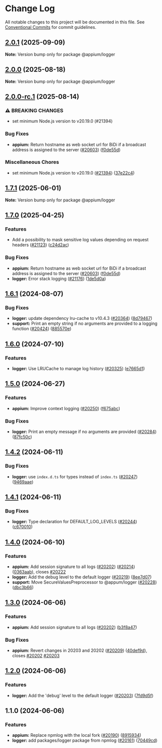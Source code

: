 # Change Log

All notable changes to this project will be documented in this file.
See [Conventional Commits](https://conventionalcommits.org) for commit guidelines.

## [2.0.1](https://github.com/appium/appium/compare/@appium/logger@2.0.0...@appium/logger@2.0.1) (2025-09-09)

**Note:** Version bump only for package @appium/logger





## [2.0.0](https://github.com/appium/appium/compare/@appium/logger@2.0.0-rc.1...@appium/logger@2.0.0) (2025-08-18)

**Note:** Version bump only for package @appium/logger





## [2.0.0-rc.1](https://github.com/appium/appium/compare/@appium/logger@1.6.1...@appium/logger@2.0.0-rc.1) (2025-08-14)


### ⚠ BREAKING CHANGES

* set minimum Node.js version to v20.19.0 (#21394)

### Bug Fixes

* **appium:** Return hostname as web socket url for BiDi if a broadcast address is assigned to the server ([#20603](https://github.com/appium/appium/issues/20603)) ([f0de55d](https://github.com/appium/appium/commit/f0de55da0da2fc0305876a948704c1f0a2a5990f))


### Miscellaneous Chores

* set minimum Node.js version to v20.19.0 ([#21394](https://github.com/appium/appium/issues/21394)) ([37e22c4](https://github.com/appium/appium/commit/37e22c4f9c9920cea3f340841ab1b7c60e3147e9))



## [1.7.1](https://github.com/appium/appium/compare/@appium/logger@1.7.0...@appium/logger@1.7.1) (2025-06-01)

**Note:** Version bump only for package @appium/logger





## [1.7.0](https://github.com/appium/appium/compare/@appium/logger@1.6.1...@appium/logger@1.7.0) (2025-04-25)


### Features

* Add a possibility to mask sensitive log values depending on request headers ([#21123](https://github.com/appium/appium/issues/21123)) ([c24d2ac](https://github.com/appium/appium/commit/c24d2ac46123f41ee9b54e0adefacfabd149089c))


### Bug Fixes

* **appium:** Return hostname as web socket url for BiDi if a broadcast address is assigned to the server ([#20603](https://github.com/appium/appium/issues/20603)) ([f0de55d](https://github.com/appium/appium/commit/f0de55da0da2fc0305876a948704c1f0a2a5990f))
* **logger:** Error stack logging ([#21176](https://github.com/appium/appium/issues/21176)) ([1de5d0a](https://github.com/appium/appium/commit/1de5d0a0e8994b170a44eebe2d0575d5c74c3ff2))



## [1.6.1](https://github.com/appium/appium/compare/@appium/logger@1.6.0...@appium/logger@1.6.1) (2024-08-07)


### Bug Fixes

* **logger:** update dependency lru-cache to v10.4.3 ([#20364](https://github.com/appium/appium/issues/20364)) ([8d79467](https://github.com/appium/appium/commit/8d79467da8a0733ac3e49b9152bd6905989a57ca))
* **support:** Print an empty string if no arguments are provided to a logging function ([#20424](https://github.com/appium/appium/issues/20424)) ([885570e](https://github.com/appium/appium/commit/885570e7caec486765c1baa67131f0b3adf1daf7))



## [1.6.0](https://github.com/appium/appium/compare/@appium/logger@1.5.0...@appium/logger@1.6.0) (2024-07-10)


### Features

* **logger:** Use LRUCache to manage log history ([#20325](https://github.com/appium/appium/issues/20325)) ([e7665d1](https://github.com/appium/appium/commit/e7665d1cd93e1edb6c981aae09ff9df37fe43d0a))



## [1.5.0](https://github.com/appium/appium/compare/@appium/logger@1.4.2...@appium/logger@1.5.0) (2024-06-27)


### Features

* **appium:** Improve context logging ([#20250](https://github.com/appium/appium/issues/20250)) ([f675abc](https://github.com/appium/appium/commit/f675abc27b3e6beac2431cc71afb5fc2c2f70534))


### Bug Fixes

* **logger:** Print an empty message if no arguments are provided ([#20284](https://github.com/appium/appium/issues/20284)) ([87fc50c](https://github.com/appium/appium/commit/87fc50c2aff523492a353f20fa9dc7e759be06b3))



## [1.4.2](https://github.com/appium/appium/compare/@appium/logger@1.4.1...@appium/logger@1.4.2) (2024-06-11)


### Bug Fixes

* **logger:** use `index.d.ts` for types instead of `index.ts` ([#20247](https://github.com/appium/appium/issues/20247)) ([9469aae](https://github.com/appium/appium/commit/9469aaef0e31d27b4814bc14763b0abeb6e11bf7))



## [1.4.1](https://github.com/appium/appium/compare/@appium/logger@1.4.0...@appium/logger@1.4.1) (2024-06-11)


### Bug Fixes

* **logger:** Type declaration for DEFAULT_LOG_LEVELS ([#20244](https://github.com/appium/appium/issues/20244)) ([c670010](https://github.com/appium/appium/commit/c670010ec7ea1c2730839e86b308837a83fc026e))



## [1.4.0](https://github.com/appium/appium/compare/@appium/logger@1.3.0...@appium/logger@1.4.0) (2024-06-10)


### Features

* **appium:** Add session signature to all logs ([#20202](https://github.com/appium/appium/issues/20202)) ([#20214](https://github.com/appium/appium/issues/20214)) ([0363aab](https://github.com/appium/appium/commit/0363aab8ba4fe0ec49845db2f493001aa873578b)), closes [#20222](https://github.com/appium/appium/issues/20222)
* **logger:** Add the debug level to the default logger ([#20219](https://github.com/appium/appium/issues/20219)) ([8ee7d07](https://github.com/appium/appium/commit/8ee7d07af4e2375d2eb7c23badaaac34685bc59c))
* **support:** Move SecureValuesPreprocessor to @appum/logger ([#20228](https://github.com/appium/appium/issues/20228)) ([dbc3b66](https://github.com/appium/appium/commit/dbc3b668a0a7a815d23f1cae4207d435fc09034d))



## [1.3.0](https://github.com/appium/appium/compare/@appium/logger@1.2.0...@appium/logger@1.3.0) (2024-06-06)


### Features

* **appium:** Add session signature to all logs ([#20202](https://github.com/appium/appium/issues/20202)) ([b3f8a47](https://github.com/appium/appium/commit/b3f8a47c2d3fa029bdb5592d7130c6d1664e53b5))


### Bug Fixes

* **appium:** Revert changes in 20203 and 20202 ([#20209](https://github.com/appium/appium/issues/20209)) ([40def9d](https://github.com/appium/appium/commit/40def9dbdbde64706111900967d66735257b7404)), closes [#20202](https://github.com/appium/appium/issues/20202) [#20203](https://github.com/appium/appium/issues/20203)



## [1.2.0](https://github.com/appium/appium/compare/@appium/logger@1.1.0...@appium/logger@1.2.0) (2024-06-06)


### Features

* **logger:** Add the 'debug' level to the default logger ([#20203](https://github.com/appium/appium/issues/20203)) ([7fd9d5f](https://github.com/appium/appium/commit/7fd9d5f6261b385c234580c2bfee4d576905458b))



## 1.1.0 (2024-06-06)


### Features

* **appium:** Replace npmlog with the local fork ([#20190](https://github.com/appium/appium/issues/20190)) ([8915934](https://github.com/appium/appium/commit/8915934270243bfb46c4d104a098ce1cc481b0ff))
* **logger:** add packages/logger package from npmlog ([#20161](https://github.com/appium/appium/issues/20161)) ([70449cd](https://github.com/appium/appium/commit/70449cd077d7efc3dbc8aa498ee2072cc2dc0f22))
